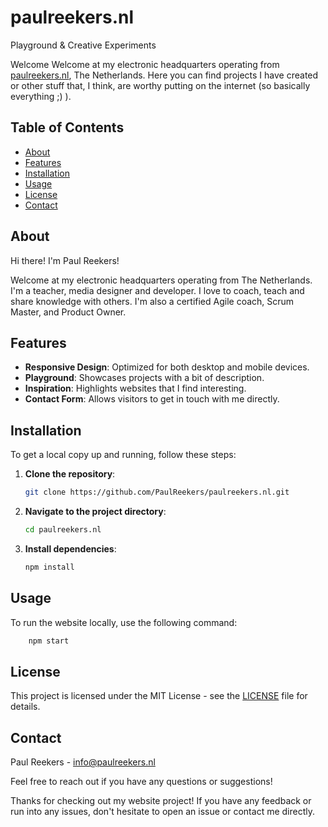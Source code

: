 # paulreekers.nl
Playground &amp; Creative Experiments

Welcome Welcome at my electronic headquarters operating from [paulreekers.nl](https://paulreekers.nl), The Netherlands. Here you can find projects I have created or other stuff that, I think, are worthy putting on the internet (so basically everything ;) ).

## Table of Contents

- [About](#about)
- [Features](#features)
- [Installation](#installation)
- [Usage](#usage)
- [License](#license)
- [Contact](#contact)

## About

Hi there! I'm Paul Reekers!

Welcome at my electronic headquarters operating from The Netherlands. I'm a teacher, media designer and developer. I love to coach, teach and share knowledge with others. I'm also a certified Agile coach, Scrum Master, and Product Owner.

## Features

- **Responsive Design**: Optimized for both desktop and mobile devices.
- **Playground**: Showcases projects with a bit of description.
- **Inspiration**: Highlights websites that I find interesting.
- **Contact Form**: Allows visitors to get in touch with me directly.

## Installation

To get a local copy up and running, follow these steps:

1. **Clone the repository**:
    ```sh
    git clone https://github.com/PaulReekers/paulreekers.nl.git
    ```
2. **Navigate to the project directory**:
    ```sh
    cd paulreekers.nl
    ```
3. **Install dependencies**:
    ```sh
    npm install
    ```

## Usage

To run the website locally, use the following command:

```sh
    npm start
```

## License

This project is licensed under the MIT License - see the [LICENSE](LICENSE) file for details.

## Contact

Paul Reekers - [info@paulreekers.nl](mailto:info@paulreekers.nl)

Feel free to reach out if you have any questions or suggestions!

Thanks for checking out my website project! If you have any feedback or run into any issues, don't hesitate to open an issue or contact me directly.
